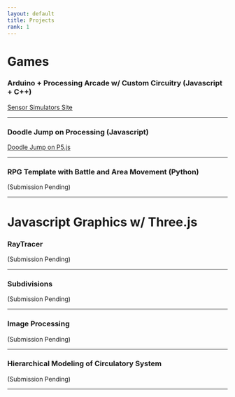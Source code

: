 ```yaml
---
layout: default
title: Projects
rank: 1
---
```

# Games

### **Arduino + Processing Arcade w/ Custom Circuitry (Javascript + C++)**  

[Sensor Simulators Site](https://sites.google.com/umass.edu/sensorsimulators?usp=sharing)

---

### **Doodle Jump on Processing (Javascript)**  

[Doodle Jump on P5.js](https://editor.p5js.org/hwheeler/full/dFB3w8vy3)

---

### **RPG Template with Battle and Area Movement (Python)**

(Submission Pending)


---

# Javascript Graphics w/ Three.js

### **RayTracer**

(Submission Pending)

---

### **Subdivisions**

(Submission Pending)

---

### Image Processing

(Submission Pending)

---

### Hierarchical Modeling of Circulatory System

(Submission Pending)

---
